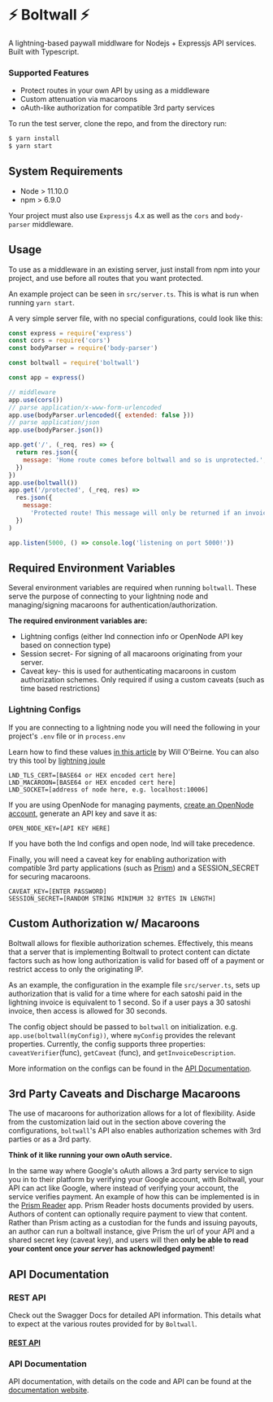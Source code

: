 # ⚡️ Boltwall ⚡️

A lightning-based paywall middlware for Nodejs + Expressjs API services. Built with Typescript.

### Supported Features

- Protect routes in your own API by using as a middleware
- Custom attenuation via macaroons
- oAuth-like authorization for compatible 3rd party services

To run the test server, clone the repo, and from the directory run:

```bash
$ yarn install
$ yarn start
```

## System Requirements

- Node > 11.10.0
- npm > 6.9.0

Your project must also use `Expressjs` 4.x as well as the `cors` and `body-parser` middleware.

## Usage

To use as a middleware in an existing server, just install from npm into your project,
and use before all routes that you want protected.

An example project can be seen in `src/server.ts`. This is what is run when running `yarn start`.

A very simple server file, with no special configurations, could look like this:

```javascript
const express = require('express')
const cors = require('cors')
const bodyParser = require('body-parser')

const boltwall = require('boltwall')

const app = express()

// middleware
app.use(cors())
// parse application/x-www-form-urlencoded
app.use(bodyParser.urlencoded({ extended: false }))
// parse application/json
app.use(bodyParser.json())

app.get('/', (_req, res) => {
  return res.json({
    message: 'Home route comes before boltwall and so is unprotected.',
  })
})
app.use(boltwall())
app.get('/protected', (_req, res) =>
  res.json({
    message:
      'Protected route! This message will only be returned if an invoice has been paid',
  })
)

app.listen(5000, () => console.log('listening on port 5000!'))
```

## Required Environment Variables

Several environment variables are required when running `boltwall`. These serve the purpose of connecting to your
lightning node and managing/signing macaroons for authentication/authorization.

**The required environment variables are:**

- Lightning configs (either lnd connection info or OpenNode API key based on connection type)
- Session secret- For signing of all macaroons originating from your server.
- Caveat key- this is used for authenticating macaroons in custom authorization schemes.
  Only required if using a custom caveats (such as time based restrictions)

### Lightning Configs

If you are connecting to a lightning node you will need the following in your project's `.env` file
or in `process.env`

Learn how to find these values [in this article](https://medium.com/@wbobeirne/making-a-lightning-web-app-part-1-4a13c82f3f78)
by Will O'Beirne. You can also try this tool by [lightning joule](https://lightningjoule.com/tools/node-info)

```
LND_TLS_CERT=[BASE64 or HEX encoded cert here]
LND_MACAROON=[BASE64 or HEX encoded cert here]
LND_SOCKET=[address of node here, e.g. localhost:10006]
```

If you are using OpenNode for managing payments, [create an OpenNode account](https://dev.opennode.co),
generate an API key and save it as:

```
OPEN_NODE_KEY=[API KEY HERE]
```

If you have both the lnd configs and open node, lnd will take precedence.

Finally, you will need a caveat key for enabling authorization with compatible 3rd party applications
(such as [Prism](https://github.com/bucko13/prism)) and a SESSION_SECRET for securing macaroons.

```
CAVEAT_KEY=[ENTER PASSWORD]
SESSION_SECRET=[RANDOM STRING MINIMUM 32 BYTES IN LENGTH]
```

## Custom Authorization w/ Macaroons

Boltwall allows for flexible authorization schemes. Effectively, this means that a server
that is implementing Boltwall to protect content can dictate factors such as how long
authorization is valid for based off of a payment or restrict access to only the originating IP.

As an example, the configuration in the example file `src/server.ts`, sets up authorization that
is valid for a time where for each satoshi paid in the lightning invoice is equivalent to 1 second.
So if a user pays a 30 satoshi invoice, then access is allowed for 30 seconds.

The config object should be passed to `boltwall` on initialization. e.g. `app.use(boltwall(myConfig))`, where `myConfig` provides the relevant properties. Currently, the config supports
three properties: `caveatVerifier`(func), `getCaveat` (func), and `getInvoiceDescription`.

More information on the configs can be found in the
[API Documentation](https://boltwall-org.github.io/boltwall/interfaces/_src_typings_configs_d_.boltwallconfig.html).

## 3rd Party Caveats and Discharge Macaroons

The use of macaroons for authorization allows for a lot of flexibility. Aside from the customization laid out
in the section above covering the configurations, `boltwall`'s API also enables authorization schemes with 3rd parties
or as a 3rd party.

**Think of it like running your own oAuth service.**

In the same way where Google's oAuth allows a 3rd party service to sign you in to their platform by verifying
your Google account, with Boltwall, your API can act like Google, where instead of verifying your account, the
service verifies payment. An example of how this can be implemented is in the [Prism Reader](https://prismreader.app) app.
Prism Reader hosts documents provided by users. Authors of content can optionally require payment to view that content. Rather
than Prism acting as a custodian for the funds and issuing payouts, an author can run a boltwall instance, give Prism
the url of your API and a shared secret key (caveat key), and users will then **only be able to read your content once _your
server_ has acknowledged payment**!

## API Documentation

### REST API

Check out the Swagger Docs for detailed API information. This details what to expect
at the various routes provided for by `Boltwall`.

#### [REST API](https://app.swaggerhub.com/apis-docs/prism8/boltwall/1.0.0)

### API Documentation

API documentation, with details on the code and API can be found at the [documentation website](https://boltwall-org.github.io/boltwall/).

